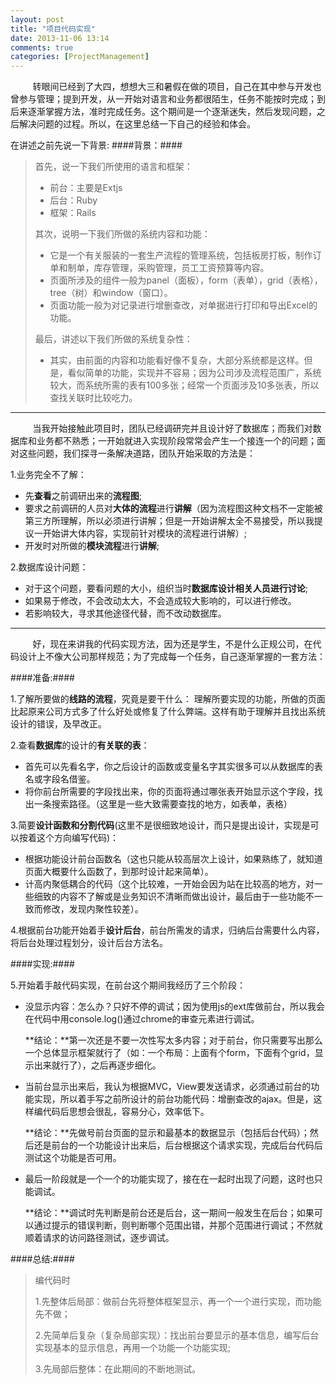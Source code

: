 ```yaml
---
layout: post
title: "项目代码实现"
date: 2013-11-06 13:14
comments: true
categories: [ProjectManagement]
---
```


 &nbsp;&nbsp;&nbsp;&nbsp;&nbsp;&nbsp;&nbsp;&nbsp;&nbsp;转眼间已经到了大四，想想大三和暑假在做的项目，自己在其中参与开发也曾参与管理；提到开发，从一开始对语言和业务都很陌生，任务不能按时完成；到后来逐渐掌握方法，准时完成任务。这个期间是一个逐渐迷失，然后发现问题，之后解决问题的过程。所以，在这里总结一下自己的经验和体会。

在讲述之前先说一下背景:
####背景：####

> 
> 首先，说一下我们所使用的语言和框架：
> 
> - 前台：主要是Extjs
> - 后台：Ruby
> - 框架：Rails
> 
> 其次，说明一下我们所做的系统内容和功能：
> 
> - 它是一个有关服装的一套生产流程的管理系统，包括板房打板，制作订单和制单，库存管理，采购管理，员工工资预算等内容。 
> - 页面所涉及的组件一般为panel（面板），form（表单），grid（表格），tree（树）和window（窗口）。
> - 页面功能一般为对记录进行增删查改，对单据进行打印和导出Excel的功能。
> 
> 最后，讲述以下我们所做的系统复杂性：
> 
> - 其实，由前面的内容和功能看好像不复杂，大部分系统都是这样。但是，看似简单的功能，实现并不容易；因为公司涉及流程范围广，系统较大，而系统所需的表有100多张；经常一个页面涉及10多张表，所以查找关联时比较吃力。

---------------------------------------------------------------

 &nbsp;&nbsp;&nbsp;&nbsp;&nbsp;&nbsp;&nbsp;&nbsp;&nbsp;当我开始接触此项目时，团队已经调研完并且设计好了数据库；而我们对数据库和业务都不熟悉；一开始就进入实现阶段常常会产生一个接连一个的问题；面对这些问题，我们探寻一条解决道路，团队开始采取的方法是：

1.业务完全不了解：

 - 先**查看**之前调研出来的**流程图**;
 - 要求之前调研的人员对**大体的流程**进行**讲解**（因为流程图这种文档不一定能被第三方所理解，所以必须进行讲解；但是一开始讲解太全不易接受，所以我提议一开始讲大体内容，实现前针对模块的流程进行讲解）;
 - 开发时对所做的**模块流程**进行**讲解**;

2.数据库设计问题： 

 - 对于这个问题，要看问题的大小，组织当时**数据库设计相关人员进行讨论**;
 - 如果易于修改，不会改动太大，不会造成较大影响的，可以进行修改。
 - 若影响较大，寻求其他途径代替，而不改动数据库。

---------------------------------------------------------------

 &nbsp;&nbsp;&nbsp;&nbsp;&nbsp;&nbsp;&nbsp;&nbsp;&nbsp;好，现在来讲我的代码实现方法，因为还是学生，不是什么正规公司，在代码设计上不像大公司那样规范；为了完成每一个任务，自己逐渐掌握的一套方法：

####准备:####

1.了解所要做的**线路的流程**，究竟是要干什么：
 理解所要实现的功能，所做的页面比起原来公司方式多了什么好处或修复了什么弊端。这样有助于理解并且找出系统设计的错误，及早改正。

2.查看**数据库**的设计的**有关联的表**：

 - 首先可以先看名字，你之后设计的函数或变量名字其实很多可以从数据库的表名或字段名借鉴。
 - 将你前台所需要的字段找出来，你的页面将通过哪张表开始显示这个字段，找出一条搜索路径。（这里是一些大致需要查找的地方，如表单，表格）

3.简要**设计函数和分割代码**(这里不是很细致地设计，而只是提出设计，实现是可以按着这个方向编写代码)：

 - 根据功能设计前台函数名（这也只能从较高层次上设计，如果熟练了，就知道页面大概要什么函数了，到那时设计起来简单）。
 - 计高内聚低耦合的代码（这个比较难，一开始会因为站在比较高的地方，对一些细致的内容不了解或是业务知识不清晰而做出设计，最后由于一些功能不一致而修改，发现内聚性较差）。

4.根据前台功能开始着手**设计后台**，前台所需发的请求，归纳后台需要什么内容，将后台处理过程划分，设计后台方法名。

####实现:####

5.开始着手敲代码实现，在前台这个期间我经历了三个阶段：

 - 没显示内容：怎么办？只好不停的调试；因为使用js的ext库做前台，所以我会在代码中用console.log()通过chrome的审查元素进行调试。

   **结论：**第一次还是不要一次性写太多内容；对于前台，你只需要写出那么一个总体显示框架就行了（如：一个布局：上面有个form，下面有个grid，显示出来就行了），之后再逐步细化。

 - 当前台显示出来后，我认为根据MVC，View要发送请求，必须通过前台的功能实现，所以着手写之前所设计的前台功能代码：增删查改的ajax。但是，这样编代码后思想会很乱，容易分心，效率低下。

   **结论：**先做号前台页面的显示和最基本的数据显示（包括后台代码）；然后还是前台的一个功能设计出来后，后台根据这个请求实现，完成后台代码后测试这个功能是否可用。

 - 最后一阶段就是一个一个的功能实现了，接在在一起时出现了问题，这时也只能调试。

   **结论：**调试时先判断是前台还是后台，这一期间一般发生在后台；如果可以通过提示的错误判断，则判断哪个范围出错，并那个范围进行调试；不然就顺着请求的访问路径测试，逐步调试。

####总结:####

> 编代码时 
> 
> 1.先整体后局部：做前台先将整体框架显示，再一个一个进行实现，而功能先不做；
> 
> 2.先简单后复杂（复杂局部实现）：找出前台要显示的基本信息，编写后台实现基本的显示信息，再用一个功能一个功能实现;
> 
> 3.先局部后整体：在此期间的不断地测试。

